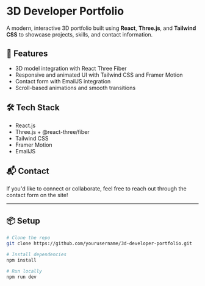 # 3D Developer Portfolio

A modern, interactive 3D portfolio built using **React**, **Three.js**, and **Tailwind CSS** to showcase projects, skills, and contact information.

## 🚀 Features

- 3D model integration with React Three Fiber
- Responsive and animated UI with Tailwind CSS and Framer Motion
- Contact form with EmailJS integration
- Scroll-based animations and smooth transitions

## 🛠️ Tech Stack

- React.js
- Three.js + @react-three/fiber
- Tailwind CSS
- Framer Motion
- EmailJS

## 📬 Contact

If you'd like to connect or collaborate, feel free to reach out through the contact form on the site!

---


## 📦 Setup

```bash
# Clone the repo
git clone https://github.com/yourusername/3d-developer-portfolio.git

# Install dependencies
npm install

# Run locally
npm run dev
